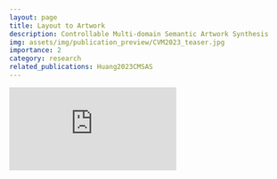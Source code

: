 ```yaml
---
layout: page
title: Layout to Artwork
description: Controllable Multi-domain Semantic Artwork Synthesis
img: assets/img/publication_preview/CVM2023_teaser.jpg
importance: 2
category: research
related_publications: Huang2023CMSAS
---
```


<!-- embedding a url -->
<iframe src="https://huggingface.co/spaces/sky24h/Controllable_Multi-domain_Semantic_Artwork_Synthesis" frameborder="0" allowfullscreen></iframe>